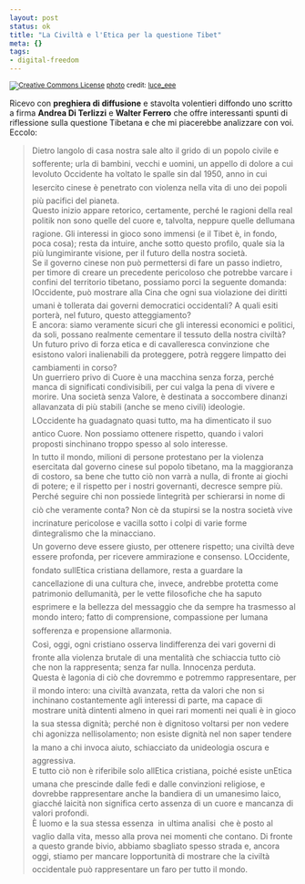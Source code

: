 ```yaml
--- 
layout: post
status: ok
title: "La Civiltà e l'Etica per la questione Tibet"
meta: {}
tags: 
- digital-freedom
---
```

<a href="http://www.flickr.com/photos/81742845@N00/2339485199/" title="" target="_blank"><img src="http://farm4.static.flickr.com/3231/2339485199_443153e087.jpg" alt="" border="0" /></a>  
<small><a href="http://www.photodropper.com/creative-commons/" title="creative commons" target="_blank"><img src="http://www.lastknight.com/wp-content/plugins/photo_dropper//images/cc.gif" alt="Creative Commons License" border="0" /></a> <a href="http://www.photodropper.com/photos/" target="_blank">photo</a> credit: <a href="http://www.flickr.com/people/luce_eee/" title="luce_eee" target="_blank">luce_eee</a></small>  
  
Ricevo con **preghiera di diffusione** e stavolta volentieri diffondo uno scritto a firma **Andrea Di Terlizzi** e **Walter Ferrero** che offre interessanti spunti di riflessione sulla questione Tibetana e che mi piacerebbe analizzare con voi. Eccolo:  
    
> Dietro langolo di casa nostra sale alto il grido di un popolo civile e sofferente; urla di bambini, vecchi e uomini, un appello di dolore a cui levoluto Occidente ha voltato le spalle sin dal 1950, anno in cui lesercito cinese è penetrato con violenza nella vita di uno dei popoli più pacifici del pianeta.  
> Questo inizio appare retorico, certamente, perché le ragioni della real politik non sono quelle del cuore e, talvolta, neppure quelle dellumana ragione. Gli interessi in gioco sono immensi (e il Tibet è, in fondo, poca cosa); resta da intuire, anche sotto questo profilo, quale sia la più lungimirante visione, per il futuro della nostra società.  
> Se il governo cinese non può permettersi di fare un passo indietro, per timore di creare un precedente pericoloso che potrebbe varcare i confini del territorio tibetano, possiamo porci la seguente domanda: lOccidente, può mostrare alla Cina che ogni sua violazione dei diritti umani è tollerata dai governi democratici occidentali? A quali esiti porterà, nel futuro, questo atteggiamento?  
> E ancora: siamo veramente sicuri che gli interessi economici e politici, da soli, possano realmente cementare il tessuto della nostra civiltà? Un futuro privo di forza etica e di cavalleresca convinzione che esistono valori inalienabili da proteggere, potrà reggere limpatto dei cambiamenti in corso?  
> Un guerriero privo di Cuore è una macchina senza forza, perché manca di significati condivisibili, per cui valga la pena di vivere e morire. Una società senza Valore, è destinata a soccombere dinanzi allavanzata di più stabili (anche se meno civili) ideologie.  
> LOccidente ha guadagnato quasi tutto, ma ha dimenticato il suo antico Cuore. Non possiamo ottenere rispetto, quando i valori proposti sinchinano troppo spesso al solo interesse.  
> In tutto il mondo, milioni di persone protestano per la violenza esercitata dal governo cinese sul popolo tibetano, ma la maggioranza di costoro, sa bene che tutto ciò non varrà a nulla, di fronte ai giochi di potere; e il rispetto per i nostri governanti, decresce sempre più.  
> Perché seguire chi non possiede lintegrità per schierarsi in nome di ciò che veramente conta? Non cè da stupirsi se la nostra società vive incrinature pericolose e vacilla sotto i colpi di varie forme dintegralismo che la minacciano.  
> Un governo deve essere giusto, per ottenere rispetto; una civiltà deve essere profonda, per ricevere ammirazione e consenso. LOccidente, fondato sullEtica cristiana dellamore, resta a guardare la cancellazione di una cultura che, invece, andrebbe protetta come patrimonio dellumanità, per le vette filosofiche che ha saputo esprimere e la bellezza del messaggio che da sempre ha trasmesso al mondo intero; fatto di comprensione, compassione per lumana sofferenza e propensione allarmonia.  
> Così, oggi, ogni cristiano osserva lindifferenza dei vari governi di fronte alla violenza brutale di una mentalità che schiaccia tutto ciò che non la rappresenta; senza far nulla. Innocenza perduta.  
> Questa è lagonia di ciò che dovremmo e potremmo rappresentare, per il mondo intero: una civiltà avanzata, retta da valori che non si inchinano costantemente agli interessi di parte, ma capace di mostrare unità dintenti almeno in quei rari momenti nei quali è in gioco la sua stessa dignità; perché non è dignitoso voltarsi per non vedere chi agonizza nellisolamento; non esiste dignità nel non saper tendere la mano a chi invoca aiuto, schiacciato da unideologia oscura e aggressiva.  
> E tutto ciò non è riferibile solo allEtica cristiana, poiché esiste unEtica umana che prescinde dalle fedi e dalle convinzioni religiose, e dovrebbe rappresentare anche la bandiera di un umanesimo laico, giacché laicità non significa certo assenza di un cuore e mancanza di valori profondi.  
> È luomo e la sua stessa essenza  in ultima analisi  che è posto al vaglio dalla vita, messo alla prova nei momenti che contano. Di fronte a questo grande bivio, abbiamo sbagliato spesso strada e, ancora oggi, stiamo per mancare lopportunità di mostrare che la civiltà occidentale può rappresentare un faro per tutto il mondo.  
 
